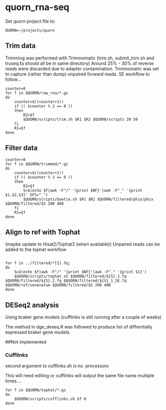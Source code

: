 # quorn_rna-seq

Set quorn project file to:
```shell
QUORN=~/projects/quorn
```

## Trim data
Trimming was performed with Trimmomatic (trim.sh, submit_trim.sh and truseq.fa should all be in same directory)
Around 25% - 30% of reverse reads were discarded due to adapter contamination. Trimmomatic was set to capture (rather than dump) unpaired forward reads. SE workflow to follow...


```shell
counter=0
for f in $QUORN/raw_rna/*.gz
do
	counter=$((counter+1))
	if (( $counter % 2 == 0 )) 
	then
		R2=$f
		$QUORN/scripts/trim.sh $R1 $R2 $QUORN/scripts 20 50
	fi
	R1=$f
done
```

## Filter data
```shell
counter=0
for f in $QUORN/trimmed/*.gz
do
	counter=$((counter+1))
	if (( $counter % 2 == 0 )) 
	then
		R2=$f
		S=$(echo $f|awk -F"/" '{print $NF}'|awk -F"_" '{print $1,$2,$3}' OFS="_")
		$QUORN/scripts/bowtie.sh $R1 $R2 $QUORN/filtered/phix/phix $QUORN/filtered/$S 200 400
	fi
	R1=$f
done
```

## Align to ref with Tophat 
(maybe update to Hisat2/Tophat3 (when available))
Unpaired reads can be added to the tophat workflow
```shell

for f in ../filtered/*[1].fq; 
do 
	S=$(echo $f|awk -F"/" '{print $NF}'|awk -F"." '{print $1}')
	$QUORN/scripts/tophat.sh $QUORN/filtered/${S}.1.fq $QUORN/filtered/${S}.2.fq $QUORN/filtered/${S}_1_SE.fq $QUORN/ref/venenatum $QUORN/filtered/$S 200 400  
done

```

## DESeq2 analysis
Using braker gene models (cufflinks is still running after a couple of weeks)

The method in dge_deseq.R was followed to produce list of diffrentially expressed braker gene models.


##Not implemented

### Cufflinks
second argument to cufflinks.sh is no. processors

This will need editing or cufflinks will output the same file name multiple times.... 
```shell
for f in $QUORN/tophat/*.gz
do
	$QUORN/scripts/cufflinks.sh $f 8
done
```
